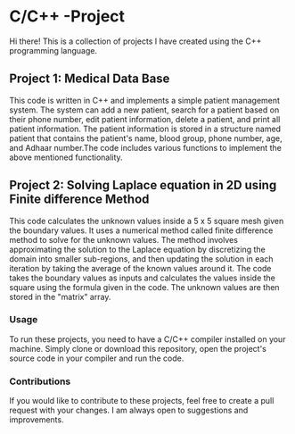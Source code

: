 # C/C++ -Project
Hi there! This is a collection of projects I have created using the C++ programming language.

## Project 1: Medical Data Base
This code is written in C++ and implements a simple patient management system. The system can add a new patient, search for a patient based on their phone number, edit patient information, delete a patient, and print all patient information. The patient information is stored in a structure named patient that contains the patient's name, blood group, phone number, age, and Adhaar number.The code includes various functions to implement the above mentioned functionality.

## Project 2: Solving Laplace equation in 2D using Finite difference Method
This code calculates the unknown values inside a 5 x 5 square mesh given the boundary values. It uses a numerical method called finite difference method to solve for the unknown values. The method involves approximating the solution to the Laplace equation by discretizing the domain into smaller sub-regions, and then updating the solution in each iteration by taking the average of the known values around it. The code takes the boundary values as inputs and calculates the values inside the square using the formula given in the code. The unknown values are then stored in the "matrix" array.

### Usage
To run these projects, you need to have a C/C++ compiler installed on your machine. Simply clone or download this repository, open the project's source code in your compiler and run the code.

### Contributions
If you would like to contribute to these projects, feel free to create a pull request with your changes. I am always open to suggestions and improvements.
